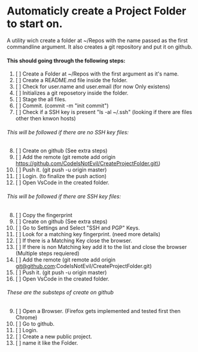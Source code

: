 # Automaticly create a Project Folder to start on.
A utility wich create a folder at ~/Repos with the name passed as the first commandline argument. It also creates a git repository and put it on github.

#### This should going through the following steps:
1.  [ ] Create a Folder at ~/Repos with the first argument as it's name.
2.  [ ] Create a README&#46;md file inside the folder.
3.  [ ] Check for user&#46;name and user&#46;email (for now  Only existens) 
4.  [ ] Initializes a git reposetory inside the folder.
5.  [ ] Stage the all files.
6.  [ ] Commit. \(commit -m "init commit"\)
7.  [ ] Check if a SSH key is present "ls \-al ~/\.ssh" (looking if there are files other then knwon hosts)

###### This will be followed if there are no SSH key files:
8.  [ ] Create on github \(See extra steps\)
9.  [ ] Add the remote \(git remote add origin https://github.com/CodeIsNotEvil/CreateProjectFolder.git\)
10. [ ] Push it. \(git push -u origin master\)
11. [ ] Login. \(to finalize the push action\)
12. [ ] Open VsCode in the created folder.

###### This will be followed if there are SSH key files:
8.  [ ] Copy the fingerprint
9.  [ ] Create on github \(See extra steps\)
10. [ ] Go to Settings and Select "SSH and PGP" Keys.
11. [ ] Look for a matching key fingerprint. \(need more details\) 
12. [ ] If there is a Matching Key close the browser. 
13. [ ] If there is non Matching key add it to the list and close the browser \(Multiple steps requiered\)
14. [ ] Add the remote \(git remote add origin git@github.com:CodeIsNotEvil/CreateProjectFolder.git\)
15. [ ] Push it. \(git push -u origin master\)
16. [ ] Open VsCode in the created folder.

###### These are the substeps of create on github
9.  [ ] Open a Browser. \(Firefox gets implemented and tested first then Chrome\)
10. [ ] Go to github.
11. [ ] Login.
12. [ ] Create a new public project.
13. [ ] name it like the Folder.
